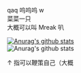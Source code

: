 
<!--
**Mreak233/Mreak233** is a ✨ _special_ ✨ repository because its `README.md` (this file) appears on your GitHub profile.

Here are some ideas to get you started:

- 🔭 I’m currently working on ...
- 🌱 I’m currently learning ...
- 👯 I’m looking to collaborate on ...
- 🤔 I’m looking for help with ...
- 💬 Ask me about ...
- 📫 How to reach me: ...
- 😄 Pronouns: ...
- ⚡ Fun fact: ...
-->

qaq 呜呜呜 w  
菜菜一只  
大概可以叫 Mreak 叭  
  
[![Anurag's github stats](https://github-readme-stats.vercel.app/api?username=Mreak)](https://github.com/anuraghazra/github-readme-stats)  
![Anurag's github stats](https://github-readme-stats.vercel.app/api?username=Mreak&show_icons=true)
  
↑ 指可以鞭策自己（大概
